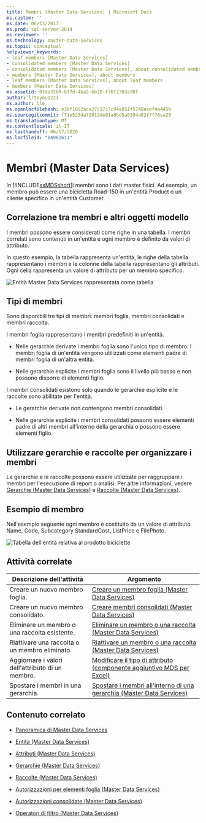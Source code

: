 ```yaml
---
title: Membri (Master Data Services) | Microsoft Docs
ms.custom: ''
ms.date: 06/13/2017
ms.prod: sql-server-2014
ms.reviewer: ''
ms.technology: master-data-services
ms.topic: conceptual
helpviewer_keywords:
- leaf members [Master Data Services]
- consolidated members [Master Data Services]
- consolidated members [Master Data Services], about consolidated members
- members [Master Data Services], about members
- leaf members [Master Data Services], about leaf members
- members [Master Data Services]
ms.assetid: 0fda32b9-677d-4ba2-bb28-f76f2383a30f
author: lrtoyou1223
ms.author: lle
ms.openlocfilehash: e3bf1092aca27c17c7c94a851f5748acef4a445b
ms.sourcegitcommit: f71e523da72019de81a8bd5a0394a62f7f76ea20
ms.translationtype: MT
ms.contentlocale: it-IT
ms.lasthandoff: 06/17/2020
ms.locfileid: "84961611"
---
```

# <a name="members-master-data-services"></a>Membri (Master Data Services)
  In [!INCLUDE[ssMDSshort](../includes/ssmdsshort-md.md)]i membri sono i dati master fisici. Ad esempio, un membro può essere una bicicletta Road-150 in un'entità Product o un cliente specifico in un'entità Customer.

## <a name="how-members-relate-to-other-model-objects"></a>Correlazione tra membri e altri oggetti modello
 I membri possono essere considerati come righe in una tabella. I membri correlati sono contenuti in un'entità e ogni membro è definito da valori di attributo.

 In questo esempio, la tabella rappresenta un'entità, le righe della tabella rappresentano i membri e le colonne della tabella rappresentano gli attributi. Ogni cella rappresenta un valore di attributo per un membro specifico.

 ![Entità Master Data Services rappresentata come tabella](../../2014/master-data-services/media/mds-conc-entity-table.gif "Entità Master Data Services rappresentata come tabella")

## <a name="member-types"></a>Tipi di membri
 Sono disponibili tre tipi di membri: membri foglia, membri consolidati e membri raccolta.

 I membri foglia rappresentano i membri predefiniti in un'entità.

-   Nelle gerarchie derivate i membri foglia sono l'unico tipo di membro. I membri foglia di un'entità vengono utilizzati come elementi padre di membri foglia di un'altra entità.

-   Nelle gerarchie esplicite i membri foglia sono il livello più basso e non possono disporre di elementi figlio.

 I membri consolidati esistono solo quando le gerarchie esplicite e le raccolte sono abilitate per l'entità.

-   Le gerarchie derivate non contengono membri consolidati.

-   Nelle gerarchie esplicite i membri consolidati possono essere elementi padre di altri membri all'interno della gerarchia o possono essere elementi figlio.

## <a name="use-hierarchies-and-collections-to-organize-members"></a>Utilizzare gerarchie e raccolte per organizzare i membri
 Le gerarchie e le raccolte possono essere utilizzate per raggruppare i membri per l'esecuzione di report o analisi. Per altre informazioni, vedere [Gerarchie &#40;Master Data Services&#41;](hierarchies-master-data-services.md) e [Raccolte &#40;Master Data Services&#41;](../../2014/master-data-services/collections-master-data-services.md).

## <a name="member-example"></a>Esempio di membro
 Nell'esempio seguente ogni membro è costituito da un valore di attributo Name, Code, Subcategory StandardCost, ListPrice e FilePhoto.

 ![Tabella dell'entità relativa al prodotto biciclette](../../2014/master-data-services/media/mds-conc-entity-table-w-data.gif "Tabella dell'entità relativa al prodotto biciclette")

## <a name="related-tasks"></a>Attività correlate

|Descrizione dell'attività|Argomento|
|----------------------|-----------|
|Creare un nuovo membro foglia.|[Creare un membro foglia &#40;Master Data Services&#41;](../../2014/master-data-services/create-a-leaf-member-master-data-services.md)|
|Creare un nuovo membro consolidato.|[Creare membri consolidati &#40;Master Data Services&#41;](../../2014/master-data-services/create-a-consolidated-member-master-data-services.md)|
|Eliminare un membro o una raccolta esistente.|[Eliminare un membro o una raccolta &#40;Master Data Services&#41;](../../2014/master-data-services/delete-a-member-or-collection-master-data-services.md)|
|Riattivare una raccolta o un membro eliminato.|[Riattivare un membro o una raccolta &#40;Master Data Services&#41;](../../2014/master-data-services/reactivate-a-member-or-collection-master-data-services.md)|
|Aggiornare i valori dell'attributo di un membro.|[Modificare il tipo di attributo &#40;componente aggiuntivo MDS per Excel&#41;](microsoft-excel-add-in/change-the-attribute-type-mds-add-in-for-excel.md)|
|Spostare i membri in una gerarchia.|[Spostare i membri all'interno di una gerarchia &#40;Master Data Services&#41;](../../2014/master-data-services/move-members-within-a-hierarchy-master-data-services.md)|

## <a name="related-content"></a>Contenuto correlato

-   [Panoramica di Master Data Services](master-data-services-overview-mds.md)

-   [Entità &#40;Master Data Services&#41;](../../2014/master-data-services/entities-master-data-services.md)

-   [Attributi &#40;Master Data Services&#41;](../../2014/master-data-services/attributes-master-data-services.md)

-   [Gerarchie &#40;Master Data Services&#41;](hierarchies-master-data-services.md)

-   [Raccolte &#40;Master Data Services&#41;](../../2014/master-data-services/collections-master-data-services.md)

-   [Autorizzazioni per elementi foglia &#40;Master Data Services&#41;](../../2014/master-data-services/leaf-permissions-master-data-services.md)

-   [Autorizzazioni consolidate &#40;Master Data Services&#41;](../../2014/master-data-services/consolidated-permissions-master-data-services.md)

-   [Operatori di filtro &#40;Master Data Services&#41;](../../2014/master-data-services/filter-operators-master-data-services.md)


